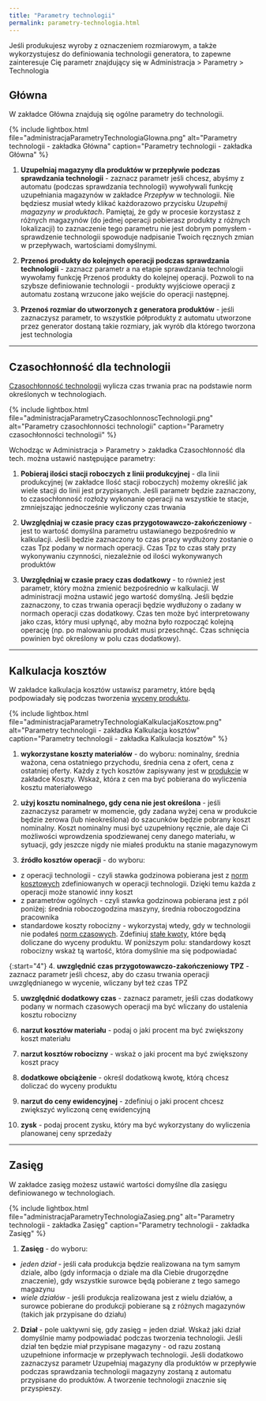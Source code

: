 ```yaml
---
title: "Parametry technologii"
permalink: parametry-technologia.html 
---
```


Jeśli produkujesz wyroby z oznaczeniem rozmiarowym, a także wykorzystujesz do definiowania technologii generatora, to zapewne zainteresuje Cię parametr znajdujący się w Administracja > Parametry > Technologia

## Główna

W zakładce Główna znajdują się ogólne parametry do technologii.

{% include lightbox.html file="administracjaParametryTechnologiaGlowna.png" alt="Parametry technologii - zakładka Główna" caption="Parametry technologii - zakładka Główna" %}

1. **Uzupełniaj magazyny dla produktów w przepływie podczas sprawdzania technologii** - zaznacz parametr jeśli chcesz, abyśmy z automatu (podczas sprawdzania technologii) wywoływali funkcję uzupełniania magazynów w zakładce _Przepływ_ w technologii. Nie będziesz musiał wtedy klikać każdorazowo przycisku _Uzupełnij magazyny w produktach_. Pamiętaj, że gdy w procesie korzystasz z różnych magazynów (do jednej operacji pobierasz produkty z różnych lokalizacji) to zaznaczenie tego parametru nie jest dobrym pomysłem - sprawdzenie technologii spowoduje nadpisanie Twoich ręcznych zmian w przepływach, wartościami domyślnymi.

2. **Przenoś produkty do kolejnych operacji podczas sprawdzania technologii** - zaznacz parametr a na etapie sprawdzania technologii wywołamy funkcję Przenoś produkty do kolejnej operacji. Pozwoli to na szybsze definiowanie technologii - produkty wyjściowe operacji z automatu zostaną wrzucone jako wejście do operacji następnej.

3. **Przenoś rozmiar do utworzonych z generatora produktów** - jeśli zaznaczysz parametr, to wszystkie półprodukty z automatu utworzone przez generator dostaną takie rozmiary, jak wyrób dla którego tworzona jest technologia

---

## Czasochłonność dla technologii

[Czasochłonność technologii](/czasochlonnosc-zlecenia) wylicza czas trwania prac na podstawie norm określonych w technologiach.  


{% include lightbox.html file="administracjaParametryCzasochlonnoscTechnologii.png" alt="Parametry czasochłonności technologii" caption="Parametry czasochłonności technologii" %}

Wchodząc w Administracja > Parametry > zakładka Czasochłonność dla tech. można ustawić następujące parametry:

1. **Pobieraj ilości stacji roboczych z linii produkcyjnej**  - dla linii produkcyjnej (w zakładce Ilość stacji roboczych) możemy określić jak wiele stacji do linii jest przypisanych. Jeśli parametr będzie zaznaczony, to czasochłonność rozłoży wykonanie operacji na wszystkie te stacje, zmniejszając jednocześnie wyliczony czas trwania

2. **Uwzględniaj w czasie pracy czas przygotowawczo-zakończeniowy** - jest to wartość domyślna parametru ustawianego bezpośrednio w kalkulacji. Jeśli będzie zaznaczony to czas pracy wydłużony zostanie o czas Tpz podany w normach operacji. Czas Tpz to czas stały przy wykonywaniu czynności, niezależnie od ilości wykonywanych produktów

3. **Uwzględniaj w czasie pracy czas dodatkowy** - to również jest parametr, który można zmienić bezpośrednio w kalkulacji. W administracji można ustawić jego wartość domyślną. Jeśli będzie zaznaczony, to czas trwania operacji będzie wydłużony o zadany w normach operacji czas dodatkowy. Czas ten może być interpretowany jako czas, który musi upłynąć, aby można było rozpocząć kolejną operację (np. po malowaniu produkt musi przeschnąć. Czas schnięcia powinien być określony w polu czas dodatkowy).

---

## Kalkulacja kosztów

W zakładce kalkulacja kosztów ustawisz parametry, które będą podpowiadały się podczas tworzenia [wyceny produktu](/koszty-zlecenia). 

{% include lightbox.html file="administracjaParametryTechnologiaKalkulacjaKosztow.png" alt="Parametry technologii - zakładka Kalkulacja kosztów" caption="Parametry technologii - zakładka Kalkulacja kosztów" %}

1. **wykorzystane koszty materiałów** - do wyboru: nominalny, średnia ważona, cena ostatniego przychodu, średnia cena z ofert, cena z ostatniej oferty. Każdy z tych kosztów zapisywany jest w [produkcie](/produkty) w zakładce Koszty. Wskaż, która z cen ma być pobierana do wyliczenia kosztu materiałowego

2. **użyj kosztu nominalnego, gdy cena nie jest określona** - jeśli zaznaczysz parametr w momencie, gdy zadana wyżej cena w produkcie będzie zerowa (lub nieokreślona) do szacunków będzie pobrany koszt nominalny. Koszt nominalny musi być uzupełniony ręcznie, ale daje Ci możliwości wprowdzenia spodziewanej ceny danego materiału, w sytuacji, gdy jeszcze nigdy nie miałeś produktu na stanie magazynowym

3. **źródło kosztów operacji** - do wyboru: 
- z operacji technologii - czyli stawka godzinowa pobierana jest z [norm kosztowych](/normy-kosztowe) zdefiniowanych w operacji technologii. Dzięki temu każda z operacji może stanowić inny koszt
- z parametrów ogólnych - czyli stawka godzinowa pobierana jest z pól poniżej: średnia roboczogodzina maszyny, średnia roboczogodzina pracownika
- standardowe koszty robocizny - wykorzystaj wtedy, gdy w technologii nie podałeś [norm czasowych](/normy-czasowe). Zdefiniuj [stałe kwoty](/standardowe-koszty-robocizny), które będą doliczane do wyceny produktu. W poniższym polu: standardowy koszt robocizny wskaż tą wartość, która domyślnie ma się podpowiadać

{:start="4"}
4. **uwzględnić czas przygotowawczo-zakończeniowy TPZ** - zaznacz parametr jeśli chcesz, aby do czasu trwania operacji uwzględnianego w wycenie, wliczany był też czas TPZ

5. **uwzględnić dodatkowy czas** - zaznacz parametr, jeśli czas dodatkowy podany w normach czasowych operacji ma być wliczany do ustalenia kosztu robocizny

6. **narzut kosztów materiału** - podaj o jaki procent ma być zwiększony koszt materiału

7. **narzut kosztów robocizny** - wskaż o jaki procent ma być zwiększony koszt pracy

8. **dodatkowe obciążenie** - określ dodatkową kwotę, którą chcesz doliczać do wyceny produktu

9. **narzut do ceny ewidencyjnej** - zdefiniuj o jaki procent chcesz zwiększyć wyliczoną cenę ewidencyjną

10. **zysk** - podaj procent zysku, który ma być wykorzystany do wyliczenia planowanej ceny sprzedaży


---

## Zasięg

W zakładce zasięg możesz ustawić wartości domyślne dla zasięgu definiowanego w technologiach.

{% include lightbox.html file="administracjaParametryTechnologiaZasieg.png" alt="Parametry technologii - zakładka Zasięg" caption="Parametry technologii - zakładka Zasięg" %}

1. **Zasięg** - do wyboru: 
- _jeden dział_ - jeśli cała produkcja będzie realizowana na tym samym dziale, albo (gdy informacja o dziale ma dla Ciebie drugorzędne znaczenie), gdy wszystkie surowce będą pobierane z tego samego magazynu
- _wiele działów_ - jeśli produkcja realizowana jest z wielu działów, a surowce pobierane do produkcji pobierane są z różnych magazynów (takich jak przypisane do działu)

2. **Dział** - pole uaktywni się, gdy zasięg = jeden dział. Wskaż jaki dział domyślnie mamy podpowiadać podczas tworzenia technologii. Jeśli dział ten będzie miał przypisane magazyny - od razu zostaną uzupełnione informacje w przepływach technologii. Jeśli dodatkowo zaznaczysz parametr Uzupełniaj magazyny dla produktów w przepływie podczas sprawdzania technologii magazyny zostaną z automatu przypisane do produktów. A tworzenie technologii znacznie się przyspieszy.
